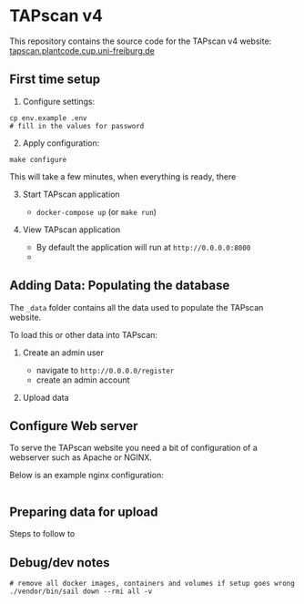 # TAPscan v4

This repository contains the source code for the TAPscan v4 website: [tapscan.plantcode.cup.uni-freiburg.de](http://tapscan.plantcode.cup.uni-freiburg.de)


## First time setup

1. Configure settings:

```
cp env.example .env
# fill in the values for password
```

2. Apply configuration:

```
make configure
```

This will take a few minutes, when everything is ready, there


3. Start TAPscan application
   - `docker-compose up` (or `make run`)

4. View  TAPscan application
   - By default the application will run at `http://0.0.0.0:8000`
   -




## Adding Data: Populating the database

The `_data` folder contains all the data used to populate the TAPscan website.

To load this or other data into TAPscan:

1. Create an admin user
   - navigate to `http://0.0.0.0/register`
   - create an admin account

2. Upload data


## Configure Web server

To serve the TAPscan website you need a bit of configuration of a webserver such as Apache or NGINX.

Below is an example nginx configuration:

```

```

## Preparing data for upload

Steps to follow to



## Debug/dev notes

```
# remove all docker images, containers and volumes if setup goes wrong
./vendor/bin/sail down --rmi all -v
```




